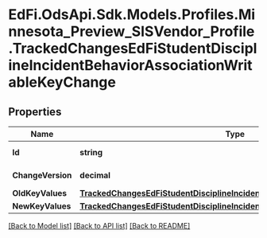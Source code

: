 # EdFi.OdsApi.Sdk.Models.Profiles.Minnesota_Preview_SISVendor_Profile.TrackedChangesEdFiStudentDisciplineIncidentBehaviorAssociationWritableKeyChange

## Properties

Name | Type | Description | Notes
------------ | ------------- | ------------- | -------------
**Id** | **string** | Resource identifier | [optional] 
**ChangeVersion** | **decimal** | Change version | [optional] 
**OldKeyValues** | [**TrackedChangesEdFiStudentDisciplineIncidentBehaviorAssociationWritableKey**](TrackedChangesEdFiStudentDisciplineIncidentBehaviorAssociationWritableKey.md) |  | [optional] 
**NewKeyValues** | [**TrackedChangesEdFiStudentDisciplineIncidentBehaviorAssociationWritableKey**](TrackedChangesEdFiStudentDisciplineIncidentBehaviorAssociationWritableKey.md) |  | [optional] 

[[Back to Model list]](../README.md#documentation-for-models) [[Back to API list]](../README.md#documentation-for-api-endpoints) [[Back to README]](../README.md)

